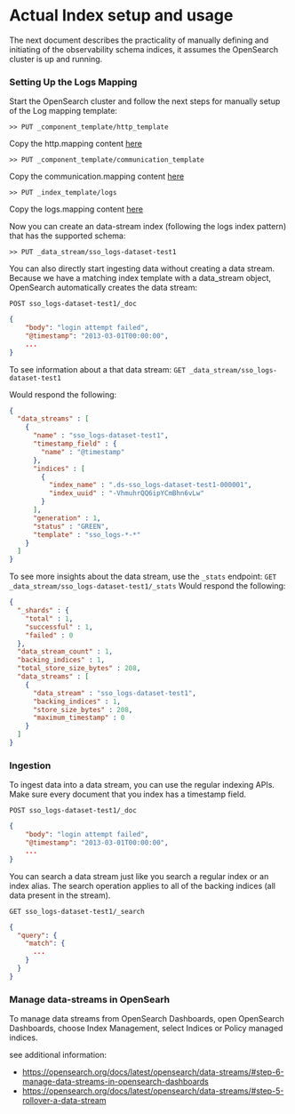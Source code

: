 # Actual Index setup and usage
The next document describes the practicality of manually defining and initiating of the observability schema indices, it assumes the OpenSearch cluster 
is up and running.

### Setting Up the Logs Mapping
Start the OpenSearch cluster and follow the next steps for manually setup of the Log mapping template:

`>> PUT _component_template/http_template`

Copy the http.mapping content [here](http.mapping)

`>> PUT _component_template/communication_template`

Copy the communication.mapping content [here](communication.mapping)

`>> PUT _index_template/logs`

Copy the logs.mapping content [here](logs.mapping)

Now you can create an data-stream index (following the logs index pattern) that has the supported schema:

`>> PUT _data_stream/sso_logs-dataset-test1`

You can also directly start ingesting data without creating a data stream.
Because we have a matching index template with a data_stream object, OpenSearch automatically creates the data stream:

`POST sso_logs-dataset-test1/_doc`
```json
{
    "body": "login attempt failed",
    "@timestamp": "2013-03-01T00:00:00",
    ...
}

```

To see information about a that data stream:
`GET _data_stream/sso_logs-dataset-test1`

Would respond the following:
```json
{
  "data_streams" : [
    {
      "name" : "sso_logs-dataset-test1",
      "timestamp_field" : {
        "name" : "@timestamp"
      },
      "indices" : [
        {
          "index_name" : ".ds-sso_logs-dataset-test1-000001",
          "index_uuid" : "-VhmuhrQQ6ipYCmBhn6vLw"
        }
      ],
      "generation" : 1,
      "status" : "GREEN",
      "template" : "sso_logs-*-*"
    }
  ]
}
```

To see more insights about the data stream, use the `_stats` endpoint:
`GET _data_stream/sso_logs-dataset-test1/_stats`
Would respond the following:
```json
{
  "_shards" : {
    "total" : 1,
    "successful" : 1,
    "failed" : 0
  },
  "data_stream_count" : 1,
  "backing_indices" : 1,
  "total_store_size_bytes" : 208,
  "data_streams" : [
    {
      "data_stream" : "sso_logs-dataset-test1",
      "backing_indices" : 1,
      "store_size_bytes" : 208,
      "maximum_timestamp" : 0
    }
  ]
}
```
### Ingestion
To ingest data into a data stream, you can use the regular indexing APIs. Make sure every document that you index has a timestamp field.

`POST sso_logs-dataset-test1/_doc`
```json
{
    "body": "login attempt failed",
    "@timestamp": "2013-03-01T00:00:00",
    ...
}

```
You can search a data stream just like you search a regular index or an index alias. The search operation applies to all of the backing indices (all data present in the stream).

`GET sso_logs-dataset-test1/_search`
```json
{
  "query": {
    "match": {
      ...
    }
  }
}
```

### Manage data-streams in OpenSearh

To manage data streams from OpenSearch Dashboards, open OpenSearch Dashboards, choose Index Management, select Indices or Policy managed indices.

see additional information:
 - https://opensearch.org/docs/latest/opensearch/data-streams/#step-6-manage-data-streams-in-opensearch-dashboards
 - https://opensearch.org/docs/latest/opensearch/data-streams/#step-5-rollover-a-data-stream